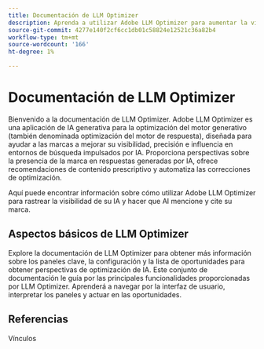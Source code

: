 ```yaml
---
title: Documentación de LLM Optimizer
description: Aprenda a utilizar Adobe LLM Optimizer para aumentar la visibilidad de la marca en la búsqueda impulsada por IA. Realice un seguimiento de menciones, citas y perspectivas. Optimizar para una mejor visibilidad e influencia de la marca.
source-git-commit: 4277e140f2cf6cc1db01c58824e12521c36a82b4
workflow-type: tm+mt
source-wordcount: '166'
ht-degree: 1%

---
```



# Documentación de LLM Optimizer

Bienvenido a la documentación de LLM Optimizer. Adobe LLM Optimizer es una aplicación de IA generativa para la optimización del motor generativo (también denominada optimización del motor de respuesta), diseñada para ayudar a las marcas a mejorar su visibilidad, precisión e influencia en entornos de búsqueda impulsados por IA. Proporciona perspectivas sobre la presencia de la marca en respuestas generadas por IA, ofrece recomendaciones de contenido prescriptivo y automatiza las correcciones de optimización.

Aquí puede encontrar información sobre cómo utilizar Adobe LLM Optimizer para rastrear la visibilidad de su IA y hacer que AI mencione y cite su marca.

<!-- Add image-->

## Aspectos básicos de LLM Optimizer

Explore la documentación de LLM Optimizer para obtener más información sobre los paneles clave, la configuración y la lista de oportunidades para obtener perspectivas de optimización de IA. Este conjunto de documentación le guía por las principales funcionalidades proporcionadas por LLM Optimizer. Aprenderá a navegar por la interfaz de usuario, interpretar los paneles y actuar en las oportunidades.


## Referencias

Vínculos






